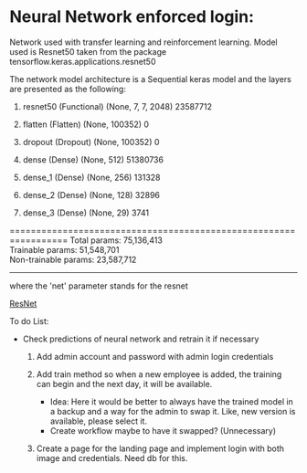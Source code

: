 # **Neural Network enforced login:**

Network used with transfer learning and reinforcement learning.
Model used is Resnet50 taken from the package tensorflow.keras.applications.resnet50

The network model architecture is a Sequential keras model and the layers are presented as the following:

 1. resnet50 (Functional)       (None, 7, 7, 2048)        23587712  

 2. flatten (Flatten)           (None, 100352)            0         
                                                                 
 3. dropout (Dropout)           (None, 100352)            0         
                                                                 
 4. dense (Dense)               (None, 512)               51380736  
                                                                 
 5. dense_1 (Dense)             (None, 256)               131328    
                                                                 
 6. dense_2 (Dense)             (None, 128)               32896     
                                                                 
 7. dense_3 (Dense)             (None, 29)                3741      
                                                                 
=================================================================
Total params: 75,136,413\
Trainable params: 51,548,701\
Non-trainable params: 23,587,712
_________________________________________________________________

where the 'net' parameter stands for the resnet

[ResNet](https://www.tensorflow.org/api_docs/python/tf/keras/applications/resnet)

To do List:

* Check predictions of neural network and retrain it if necessary
    1. Add admin account and password with admin login credentials

    2. Add train method so when a new employee is added, the training can begin and the next day, it will be available.
        * Idea: Here it would be better to always have the trained model in a backup and a way for the admin to swap it. Like, new version is available, please select it.
        * Create workflow maybe to have it swapped? (Unnecessary)

    3. Create a page for the landing page and implement login with both image and credentials. Need db for this.